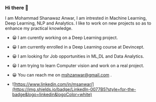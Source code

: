 
### Hi there 👋

I am Mohammad Shanawaz Anwar, I am intrested in Machine Learning, Deep Learning, NLP and Analytics. I like to work on new projects so as to enhance my practical knowledge.


* :grinning: I am curently working on a Deep Learning project.

* :grinning: I am currently enrolled in a Deep Learning course at Devincept.

* :grinning: I am looking for Job opportunities in ML,DL and Data Analytics.

* :grinning: I am trying to learn Computer vision and work on a real project.

* :grinning: You can reach me on mshzanwar@gmail.com .
* ![https://www.linkedin.com/in/msanwar/](https://img.shields.io/badge/LinkedIn-0077B5?style=for-the-badge&logo=linkedin&logoColor=white) 
